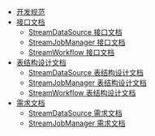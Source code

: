 * [开发规范](Specification_documentation/README.md)
* [接口文档](Interface_documentation/README.md)
    * [StreamDataSource 接口文档]()
    * [StreamJobManager 接口文档]()
    * [StreamWorkflow 接口文档]()
* [表结构设计文档](Table_Structure_documentation/README.md)
    * [StreamDataSource 表结构设计文档]()
    * [StreamJobManager 表结构设计文档]()
    * [StreamWorkflow 表结构设计文档]()
* [需求文档](Requirements_documentation/README.md)
    * [StreamDataSource 需求文档]()
    * [StreamJobManager 需求文档]()
